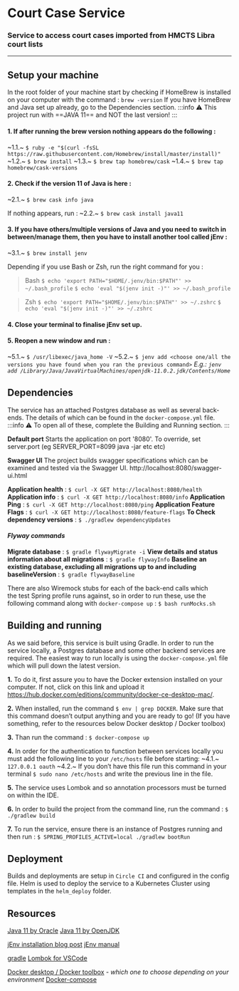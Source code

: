 # Court Case Service
### Service to access court cases imported from HMCTS Libra court lists


---


## Setup your machine

In the root folder of your machine start by checking if HomeBrew is installed on your computer with the command : `brew -version` 
If you have HomeBrew and Java set up already, go to the Dependencies section. 
:::info 
⚠️ This project run with ==JAVA 11== and NOT the last version!
:::


#### 1. If after running the brew version nothing appears do the following :
~1.1.~ `$ ruby -e "$(curl -fsSL https://raw.githubusercontent.com/Homebrew/install/master/install)"`
~1.2.~ `$ brew install`
~1.3.~ `$ brew tap homebrew/cask`
~1.4.~ `$ brew tap homebrew/cask-versions`

#### 2. Check if the version 11 of Java is here :
~2.1.~ `$ brew cask info java`

If nothing appears, run :
~2.2.~ `$ brew cask install java11`

#### 3. If you have others/multiple versions of Java and you need to switch in between/manage them, then you have to install another tool called jEnv : 
~3.1.~ `$ brew install jenv`

Depending if you use Bash or Zsh, run the right command for you :
> Bash
`$ echo 'export PATH="$HOME/.jenv/bin:$PATH"' >> ~/.bash_profile`
`$ echo 'eval "$(jenv init -)"' >> ~/.bash_profile`

> Zsh
`$ echo 'export PATH="$HOME/.jenv/bin:$PATH"' >> ~/.zshrc`
`$ echo 'eval "$(jenv init -)"' >> ~/.zshrc`

#### 4. Close your terminal to finalise jEnv set up.

#### 5. Reopen a new window and run :	
~5.1.~ `$ /usr/libexec/java_home -V` 
~5.2.~ `$ jenv add <choose one/all the versions you have found when you ran the previous command>`
*E.g.: `jenv add /Library/Java/JavaVirtualMachines/openjdk-11.0.2.jdk/Contents/Home`*


## Dependencies

The service has an attached Postgres database as well as several back-ends. The details of which can be found in the `docker-compose.yml` file.
:::info
⚠️ To open all of these, complete the Building and Running section.
:::

**Default port**
Starts the application on port '8080'. To override, set server.port (eg SERVER_PORT=8099 java -jar etc etc)

**Swagger UI**
The project builds swagger specifications which can be examined and tested via the Swagger UI. http://localhost:8080/swagger-ui.html

**Application health** : `$ curl -X GET http://localhost:8080/health`
**Application info** : `$ curl -X GET http://localhost:8080/info`
**Application Ping** : `$ curl -X GET http://localhost:8080/ping`
**Application Feature Flags** : `$ curl -X GET http://localhost:8080/feature-flags`
**To Check dependency versions** : `$ ./gradlew dependencyUpdates`

#### *Flyway commands*
**Migrate database** : `$ gradle flywayMigrate -i`
**View details and status information about all migrations** : `$ gradle flywayInfo`
**Baseline an existing database, excluding all migrations up to and including baselineVersion** :  `$ gradle flywayBaseline`


There are also Wiremock stubs for each of the back-end calls which the test Spring profile runs against, so in order to run these, use the following command along with `docker-compose up` : 
`$ bash runMocks.sh`


## Building and running

As we said before, this service is built using Gradle. In order to run the service locally, a Postgres database and some other backend services are required. The easiest way to run locally is using the `docker-compose.yml` file which will pull down the latest version. 

**1.** To do it, first assure you to have the Docker extension installed on your computer. If not, click on this link and upload it https://hub.docker.com/editions/community/docker-ce-desktop-mac/.

**2.** When installed, run the command `$ env | grep DOCKER`. Make sure that this command doesn’t output anything and you are ready to go! (If you have something, refer to the resources below Docker desktop / Docker toolbox)

**3.** Than run the command : `$ docker-compose up`

**4.** In order for the authentication to function between services locally you must add the following line to your `/etc/hosts` file before starting:
~4.1.~ `127.0.0.1 oauth`
~4.2.~ If you don’t have this file run this command in your terminal `$ sudo nano /etc/hosts` and write the previous line in the file.

**5.** The service uses Lombok and so annotation processors must be turned on within the IDE.

**6.** In order to build the project from the command line, run the command :
	`$ ./gradlew build`

**7.** To run the service, ensure there is an instance of Postgres running and then run :
	`$ SPRING_PROFILES_ACTIVE=local ./gradlew bootRun`


## Deployment

Builds and deployments are setup in `Circle CI` and configured in the config file.
Helm is used to deploy the service to a Kubernetes Cluster using templates in the `helm_deploy` folder.


## Resources

[Java 11 by Oracle](https://www.oracle.com/java/technologies/javase-jdk11-downloads.html)
[Java 11 by OpenJDK](https://developers.redhat.com/products/openjdk/download)

[jEnv installation blog post](https://medium.com/@brunofrascino/working-with-multiple-java-versions-in-macos-9a9c4f15615a)
[jEnv manual](https://www.jenv.be/)

[gradle](https://gradle.org/install/)
[Lombok for VSCode](https://marketplace.visualstudio.com/items?itemName=GabrielBB.vscode-lombok)

[Docker desktop / Docker toolbox](https://docs.docker.com/docker-for-mac/docker-toolbox/) *- which one to choose depending on your environment*
[Docker-compose](https://docs.docker.com/compose/reference/up/)